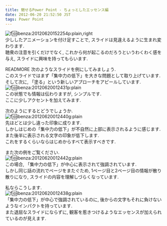 ```yaml
---
title: 魅せるPower Point - ちょっとしたエッセンス編
date: 2012-06-20 21:52:50 JST
tags: Power Point
---
```


![f:id:ibenza:20120620152254p:plain,right](http://cdn-ak.f.st-hatena.com/images/fotolife/i/ibenza/20120620/20120620152254.png)<br />
少ししたアニメーションを付け足すことで, スライドは見違えるように生まれ変わります.<br />
聴衆の注意を引くだけでなく, これから何が起こるのだろうというわくわく感を与え, スライドに興味を持ってもらいます.

READMORE
次のようなスライドを例にしてみましょう.<br />
このスライドではまず「集中力の低下」を大きな問題として取り上げています.<br />
そして次に, 「塗る」という新しいアプローチをアピールしています.<br />![f:id:ibenza:20120620012431p:plain](http://cdn-ak.f.st-hatena.com/images/fotolife/i/ibenza/20120620/20120620012431.png)<br />
この状態でも情報は伝わりますが, シンプルです.<br />
ここに少しアクセントを加えてみます.

次のようにするとどうでしょうか.<br />![f:id:ibenza:20120620012440g:plain](http://cdn-ak.f.st-hatena.com/images/fotolife/i/ibenza/20120620/20120620012440.gif)<br />
先ほどとは少し違った印象に成ります.<br />
しかしはじめの「集中力の低下」が不自然に上部に表示されるように感じます.<br />
また後半に表示される文字の印象が低下します.<br />
これをするくらいならはじめからすべて表示すべきです.

また次の例をご覧ください.<br />![f:id:ibenza:20120620012442g:plain](http://cdn-ak.f.st-hatena.com/images/fotolife/i/ibenza/20120620/20120620012442.gif)<br />
この場合, 「集中力の低下」が中心に表示されて強調されています.<br />
しかし同じ話の流れでページをまたぐため, 1ページ目と2ページ目の情報が散り散りになり, スライドの内容を理解しづらくなっています.

私ならこうします.<br />![f:id:ibenza:20120620012438g:plain](http://cdn-ak.f.st-hatena.com/images/fotolife/i/ibenza/20120620/20120620012438.gif)<br />
「集中力の低下」が中心で強調されているのに, 後からの文字もそれに負けないようなインパクトを持っています.<br />
また退屈なスライドにならずに, 観客を惹きつけるようなエッセンスが加えられているのが見えます.

